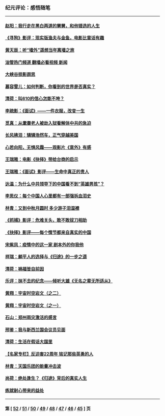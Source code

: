 ### 纪元评论：感悟随笔
---
#### [赵阳：我行走在黑白两道的舅舅，和他错选的人生](../../pages/nsc1035/n13438837.md?12160330) 
#### [《寻狗》影评：现实版渔夫与金鱼，电影比童话有趣](../../pages/nsc1035/n13389805.md?12160330) 
#### [黄天辰：听“墙外”遥想当年离墙之旅](../../pages/nsc1035/n13377229.md?12160330) 
#### [油管热门频道 翻墙必看视频 新闻](ok?12160330)
#### [大峡谷掠影遐思](../../pages/nsc1035/n13354743.md?12160330) 
#### [慕容雪儿：如何判断，你看到的世界是否真实？](../../pages/nsc1035/n13332569.md?12160330) 
#### [清荷：叫610的信心怎能不垮？](../../pages/nsc1035/n13304848.md?12160330) 
#### [李疏影：《面试》——一件衣服，改变一生](../../pages/nsc1035/n13292494.md?12160330) 
#### [觅真：从耄耋老人被劫入狱看解体中共的急迫](../../pages/nsc1035/n13284545.md?12160330) 
#### [长风拂泪：辚辚浩然车，正气穿越美国](../../pages/nsc1035/n13284280.md?12160330) 
#### [心若向阳，无惧风霜——观影片《意外》有感](../../pages/nsc1035/n13275318.md?12160330) 
#### [王瑞雅：电影《抉择》带给台商的启示](../../pages/nsc1035/n13274064.md?12160330) 
#### [王瑞雅：《面试》影评——生命中真正的贵人](../../pages/nsc1035/n13260528.md?12160330) 
#### [达温：为什么中共领导下的中国看不到“英雄男孩”？](../../pages/nsc1035/n13257099.md?12160330) 
#### [李思仪：每个中国人心里都有一部强拆血泪史](../../pages/nsc1035/n13249632.md?12160330) 
#### [林青：又到中秋月圆时 多少游子泪湿襟](../../pages/nsc1035/n13245916.md?12160330) 
#### [《抓捕》影评：危难关头，敢不敢拔刀相助](../../pages/nsc1035/n13244251.md?12160330) 
#### [《抉择》影评——每个情节都来自真实的中国](../../pages/nsc1035/n13242564.md?12160330) 
#### [宋紫凤：疫情中的这一家 剧本外的你我他](../../pages/nsc1035/n13242358.md?12160330) 
#### [祥瑞：躺平人的选择与《归途》的一步之遥](../../pages/nsc1035/n13213201.md?12160330) 
#### [清荷：祸福皆自前因](../../pages/nsc1035/n13213177.md?12160330) 
#### [乐评：抹不去的纪念——倾听大雄《无名之辈无所适从》](../../pages/nsc1035/n13163359.md?12160330) 
#### [黄翔：宇宙时空岩文（之二）](../../pages/nsc1035/n13141116.md?12160330) 
#### [黄翔：宇宙时空岩文（之一）](../../pages/nsc1035/n13140355.md?12160330) 
#### [石山：郑州雨灾激活的感言](../../pages/nsc1035/n13135372.md?12160330) 
#### [邢鉴：我与新西兰国会议员见面](../../pages/nsc1035/n13111626.md?12160330) 
#### [清荷：生活在假话大国里](../../pages/nsc1035/n13103916.md?12160330) 
#### [【名家专栏】反迫害22周年 铭记那些英勇的人](../../pages/nsc1035/n13102771.md?12160330) 
#### [林青：天国乐团的能量冲击波](../../pages/nsc1035/n13099634.md?12160330) 
#### [尚荷：绝处逢生？《归途》背后的真实人生](../../pages/nsc1035/n13099470.md?12160330) 
#### [练就耐心带来的益处](../../pages/nsc1035/n13081876.md?12160330) 

---
#### 第 [ [52](./52.md?12160330) / [51](./51.md?12160330) / [50](./50.md?12160330) / [49](./49.md?12160330) / [48](./48.md?12160330) / [47](./47.md?12160330) / [46](./46.md?12160330) / [45](./45.md?12160330) ] 页
